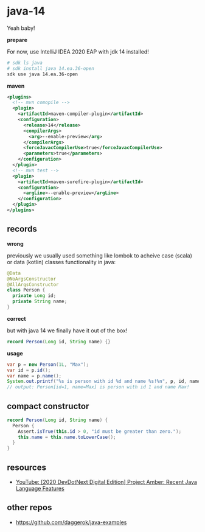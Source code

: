 # java-14
Yeah baby!

**prepare**

For now, use IntelliJ IDEA 2020 EAP with jdk 14 installed!

```bash
# sdk ls java
# sdk install java 14.ea.36-open
sdk use java 14.ea.36-open
```

**maven**

```xml
<plugins>
  <!-- mvn comopile -->
  <plugin>
    <artifactId>maven-compiler-plugin</artifactId>
    <configuration>
      <release>14</release>
      <compilerArgs>
        <arg>--enable-preview</arg>
      </compilerArgs>
      <forceJavacCompilerUse>true</forceJavacCompilerUse>
      <parameters>true</parameters>
    </configuration>
  </plugin>
  <!-- mvn test -->
  <plugin>
    <artifactId>maven-surefire-plugin</artifactId>
    <configuration>
      <argLine>--enable-preview</argLine>
    </configuration>
  </plugin>
</plugins>
```

## records

**wrong**

previously we usually used something like lombok to acheive case (scala) or data (kotlin) classes functionality in java:

```java
@Data
@NoArgsConstructor
@AllArgsConstructor
class Person {
  private Long id;
  private String name;
}
```

**correct**

but with java 14 we finally have it out of the box!

```java
record Person(Long id, String name) {}
```

**usage**

```java
var p = new Person(1L, "Max");
var id = p.id();
var name = p.name();
System.out.printf("%s is person with id %d and name %s!%n", p, id, name);
// output: Person[id=1, name=Max] is person with id 1 and name Max!
```

## compact constructor

```java
record Person(Long id, String name) {
  Person {
    Assert.isTrue(this.id > 0, "id must be greater than zero.");
    this.name = this.name.toLowerCase();
  }
}
```

## resources

* [YouTube: [2020 DevDotNext Digital Edition] Project Amber: Recent Java Language Features](https://www.youtube.com/watch?v=3smzW46KEI8)

## other repos
* https://github.com/daggerok/java-examples
